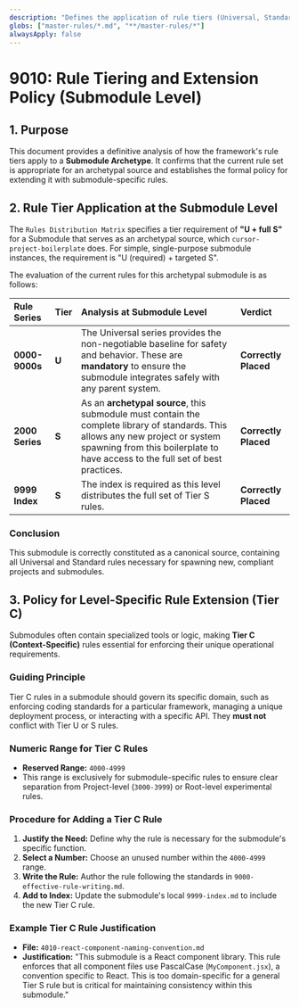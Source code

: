 ```yaml
---
description: "Defines the application of rule tiers (Universal, Standards, Context-Specific) at the Submodule level and outlines the policy for adding submodule-specific rules."
globs: ["master-rules/*.md", "**/master-rules/*"]
alwaysApply: false
---
```

# 9010: Rule Tiering and Extension Policy (Submodule Level)

## 1. Purpose

This document provides a definitive analysis of how the framework's rule tiers apply to a **Submodule Archetype**. It confirms that the current rule set is appropriate for an archetypal source and establishes the formal policy for extending it with submodule-specific rules.

## 2. Rule Tier Application at the Submodule Level

The `Rules Distribution Matrix` specifies a tier requirement of **"U + full S"** for a Submodule that serves as an archetypal source, which `cursor-project-boilerplate` does. For simple, single-purpose submodule instances, the requirement is "U (required) + targeted S".

The evaluation of the current rules for this archetypal submodule is as follows:

| Rule Series | Tier | Analysis at Submodule Level | Verdict |
| :--- | :--- | :--- | :--- |
| **0000-9000s**| **U** | The Universal series provides the non-negotiable baseline for safety and behavior. These are **mandatory** to ensure the submodule integrates safely with any parent system. | **Correctly Placed** |
| **2000 Series** | **S** | As an **archetypal source**, this submodule must contain the complete library of standards. This allows any new project or system spawning from this boilerplate to have access to the full set of best practices. | **Correctly Placed** |
| **9999 Index** | **S** | The index is required as this level distributes the full set of Tier S rules. | **Correctly Placed** |

### Conclusion
This submodule is correctly constituted as a canonical source, containing all Universal and Standard rules necessary for spawning new, compliant projects and submodules.

## 3. Policy for Level-Specific Rule Extension (Tier C)

Submodules often contain specialized tools or logic, making **Tier C (Context-Specific)** rules essential for enforcing their unique operational requirements.

### Guiding Principle
Tier C rules in a submodule should govern its specific domain, such as enforcing coding standards for a particular framework, managing a unique deployment process, or interacting with a specific API. They **must not** conflict with Tier U or S rules.

### Numeric Range for Tier C Rules
-   **Reserved Range:** `4000-4999`
-   This range is exclusively for submodule-specific rules to ensure clear separation from Project-level (`3000-3999`) or Root-level experimental rules.

### Procedure for Adding a Tier C Rule
1.  **Justify the Need:** Define why the rule is necessary for the submodule's specific function.
2.  **Select a Number:** Choose an unused number within the `4000-4999` range.
3.  **Write the Rule:** Author the rule following the standards in `9000-effective-rule-writing.md`.
4.  **Add to Index:** Update the submodule's local `9999-index.md` to include the new Tier C rule.

### Example Tier C Rule Justification

-   **File:** `4010-react-component-naming-convention.md`
-   **Justification:** "This submodule is a React component library. This rule enforces that all component files use PascalCase (`MyComponent.jsx`), a convention specific to React. This is too domain-specific for a general Tier S rule but is critical for maintaining consistency within this submodule."
